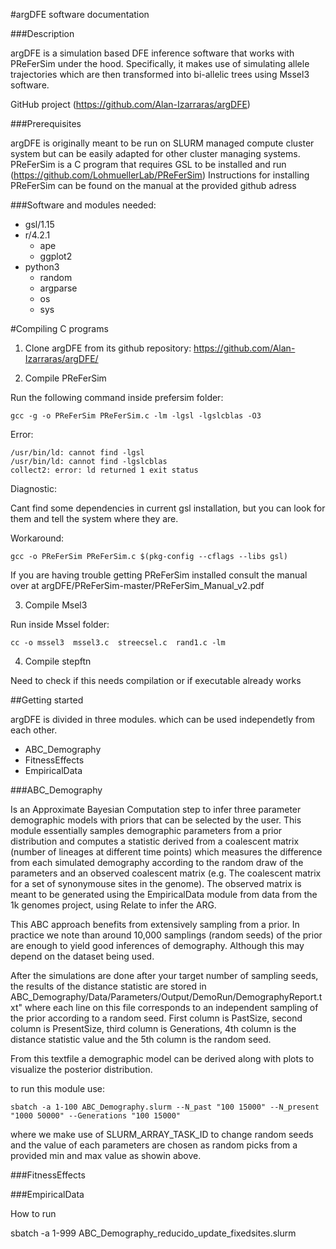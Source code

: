 #argDFE software documentation

###Description

argDFE is a simulation based DFE inference software that works with PReFerSim under the hood. Specifically, it makes use of simulating allele trajectories which are then transformed into bi-allelic trees using Mssel3 software. 

GitHub project (https://github.com/Alan-Izarraras/argDFE)

###Prerequisites

argDFE is originally meant to be run on SLURM managed compute cluster system but can be easily adapted for other cluster managing systems. 
PReFerSim is a C program that requires GSL to be installed and run (https://github.com/LohmuellerLab/PReFerSim) 
Instructions for installing PReFerSim can be found on the manual at the provided github adress


###Software and modules  needed:

- gsl/1.15
- r/4.2.1  
	- ape 
	- ggplot2 
- python3 
	- random
	- argparse
	- os
	- sys


#Compiling C programs

1) Clone argDFE from its github repository: https://github.com/Alan-Izarraras/argDFE/

2) Compile PReFerSim 

Run the following command inside prefersim folder: 


	gcc -g -o PReFerSim PReFerSim.c -lm -lgsl -lgslcblas -O3

	
Error: 

	/usr/bin/ld: cannot find -lgsl
	/usr/bin/ld: cannot find -lgslcblas
	collect2: error: ld returned 1 exit status

Diagnostic:

Cant find some dependencies in current gsl installation, but you can look for them and tell the system where they are. 

Workaround: 

	gcc -o PReFerSim PReFerSim.c $(pkg-config --cflags --libs gsl)

If you are having trouble getting PReFerSim installed consult the manual over at argDFE/PReFerSim-master/PReFerSim_Manual_v2.pdf

3) Compile Msel3

Run inside Mssel folder:
 
	cc -o mssel3  mssel3.c  streecsel.c  rand1.c -lm

4) Compile stepftn 

Need to check if this needs compilation or if executable already works


##Getting started

argDFE is divided in three modules. which can be used independetly from each other. 

- ABC_Demography
- FitnessEffects
- EmpiricalData 
 
###ABC_Demography 

Is an Approximate Bayesian Computation step to infer three parameter demographic models with priors that can be selected by the user. 
This module essentially samples demographic parameters from a prior distribution and computes a statistic derived from a coalescent matrix (number of lineages at different time points) which measures 
the difference from each simulated demography according to the random draw of the parameters and an observed coalescent matrix (e.g. The coalescent matrix for a set of synonymouse sites in the genome).
The observed matrix is meant to be generated using the EmpiricalData module from data from the 1k genomes project, using Relate to infer the ARG. 

This ABC approach benefits from extensively sampling from a prior. In practice we note than around 10,000 samplings (random seeds) of the prior are enough to yield good inferences of demography. 
Although this may depend on the dataset being used. 

After the simulations are done after your target number of sampling seeds, the results of the distance statistic are stored in 
	ABC_Demography/Data/Parameters/Output/DemoRun/DemographyReport.txt"
where each line on this file corresponds to an independent sampling of the prior according to a random seed. First column is PastSize, second column is PresentSize, third column is Generations, 4th column
is the distance statistic value and the 5th column is the random seed. 

From this textfile a demographic model can be derived along with plots to visualize the posterior distribution. 

to run this module use:

	sbatch -a 1-100 ABC_Demography.slurm --N_past "100 15000" --N_present "1000 50000" --Generations "100 15000"

where we make use of SLURM_ARRAY_TASK_ID to change random seeds and the value of each parameters are chosen as random picks from a provided min and max value as showin above. 

###FitnessEffects

###EmpiricalData

























How to run

sbatch -a 1-999 ABC_Demography_reducido_update_fixedsites.slurm
